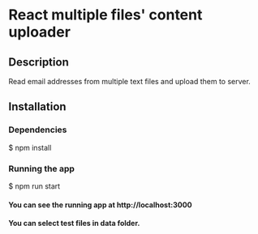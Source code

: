 # React multiple files' content uploader
## Description
Read email addresses from multiple text files and upload them to server.

## Installation
### Dependencies
$ npm install

### Running the app
$ npm run start

#### You can see the running app at http://localhost:3000

#### You can select test files in data folder.
